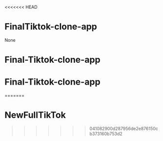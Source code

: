 <<<<<<< HEAD
# FinalTiktok-clone-app
None 
# Final-Tiktok-clone-app
# Final-Tiktok-clone-app
=======
# NewFullTikTok
>>>>>>> 041082900d287956de2e876150cb373160b753d2
